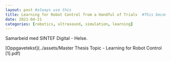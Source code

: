```yaml
---
layout: post #always use this
title: Learning for Robot Control from a Handful of Trials  #This becomes the title of the page
date: 2021-04-21
categories: [robotics, ultrasound, simulation, learning]
---
```


Samarbeid med SINTEF Digital - Helse. 

[Oppgavetekst](../assets/Master Thesis Topic - Learning for Robot Control [1].pdf)

